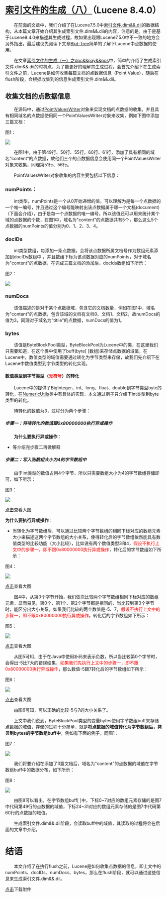 # [索引文件的生成（八）](https://www.amazingkoala.com.cn/Lucene/Index/)（Lucene 8.4.0）

&emsp;&emsp;在前面的文章中，我们介绍了在Lucene7.5.0中[索引文件.dim&&.dii](https://www.amazingkoala.com.cn/Lucene/suoyinwenjian/2019/0424/53.html)的数据结构，从本篇文章开始介绍其生成索引文件.dim&&.dii的内容，注意的是，由于是基于Lucene8.4.0来描述其生成过程，故如果出现跟Lucene7.5.0中不一致的地方会另外指出，最后建议先阅读下文章[Bkd-Tree](https://www.amazingkoala.com.cn/Lucene/gongjulei/2019/0422/52.html)简单的了解下Lucene中点数据的使用。

&emsp;&emsp;在文章[索引文件的生成（一）之doc&&pay&&pos](https://www.amazingkoala.com.cn/Lucene/Index/2019/1226/121.html)中，简单的介绍了生成索引文件.dim&&.dii的时机点，为了能更好的理解其生成过程，会首先介绍下在生成索引文件之前，Lucene是如何收集每篇文档的点数据信息（Point Value），随后在flush阶段，会根据收集到的信息生成索引文件.dim&&.dii。

## 收集文档的点数据信息

&emsp;&emsp;在源码中，通过[PointValuesWriter]()对象来实现文档的点数据的收集，并且具有相同域名的点数据使用同一个PointValuesWriter对象来收集，例如下图中添加三篇文档：

图1：

<img src="索引文件的生成（八）-image/1.png">

&emsp;&emsp;在图1中，由于第49行、50行、55行。60行、61行，添加了具有相同的域名“content”的点数据，故他们三个的点数据信息会使用同一个PointValuesWriter对象来收集，同理第51行、56行。

&emsp;&emsp;PointValuesWriter对象收集的内容主要包括以下信息：

### numPoints： 

&emsp;&emsp;int类型，numPoints是一个从0开始递增的值，可以理解为是每一个点数据的一个唯一编号，并且通过这个编号能映射出该点数据属于哪一个文档(document)（下面会介绍），由于是每一个点数据的唯一编号，所以该值还可以用来统计某个域的点数据的个数，在图1中，域名为"content"的点数据共有5个，那么这么5个点数据的numPoints的值分别为0、1、2、3、4。

### docIDs

&emsp;&emsp;int类型数组，每添加一条点数据，会将该点数据所属文档号作为数组元素添加到docIDs数组中 ，并且数组下标为该点数据对应的numPoints，对于域名为"content"的点数据，在完成三篇文档的添加后，docIds数组如下所示：

图2：

<img src="索引文件的生成（八）-image/2.png">

### numDocs

&emsp;&emsp;该值描述的是对于某个点数据域，包含它的文档数量，例如在图1中，域名为"content"的点数据，包含该域的文档有文档0、文档1、文档2，故numDocs的值为3，同理对于域名为"titile"的点数据，numDocs的值为1。

### bytes

&emsp;&emsp;该值是ByteBlockPool类型，ByteBlockPool为Lucene中的类，在这里我们只需要知道，在这个类中使用了buff(byte[ ]数组)来存储点数据的域值，在Lucene中，数值类型的域值需要通过转化为字节类型来存储，故我们先介绍下在Lucene中数值类型到字节类型的转化实现。

#### 数值类型到字节类型（<font color=Red>无符号</font>）的转化

&emsp;&emsp;Lucene中的提供了BigInteger、int、long、float、double到字节类型byte的转化，在[NumericUtils]()类中有具体的实现，本文通过例子只介绍下int类型到byte类型的转化。

&emsp;&emsp;待转化的数值为3，过程分为两个步骤：

##### 步骤一：将待转化的数值跟0x80000000执行异或操作

&emsp;&emsp;**为什么要执行异或操作**：

- 等介绍完步骤二再做解释

##### 步骤二：写入到数组大小为4的字节数组中

&emsp;&emsp;由于int类型的数值占用4个字节，所以只需要数组大小为4的字节数组存储即可，如下所示：

图3：

<img src="索引文件的生成（八）-image/3.png">

[点击]()查看大图

**为什么要执行异或操作**：

- 当转化为字节数组后，可以通过比较两个字节数组的相同下标对应的数组元素大小来描述这两个字节数组的大小关系，使得转化后的字节数组依然能具有数值类型的比较功能（大小比较），比如说有两个数值类型3和4，<font color=Red>假设不执行上文中的步骤一，即不跟0x80000000执行异或操作</font>，转化后的字节数组如下所示：

图4：

<img src="索引文件的生成（八）-image/4.png">

[点击]()查看大图

&emsp;&emsp;图4中，从第0个字节开始，我们依次比较两个字节数组相同下标对应的数组元素，显而易见，第0个、第1个、第2个字节都是相同的，当比较到第3个字节时，能区分出大小关系，如果我们比较的两个数值是-5、7，<font color=Red>假设不执行上文中的步骤一，即不跟0x80000000执行异或操作</font>，转化后的字节数组如下所示：

图5：

<img src="索引文件的生成（八）-image/5.png">

[点击]()查看大图

&emsp;&emsp;从图5可知，由于在Java中使用补码来表示负数，所以当比较第0个字节时，会得出-5比7大的错误结果，<font color=Red>如果我们先执行上文中的步骤一，即不跟0x80000000执行异或操作</font>，那么数值-5跟7转化后的字节数组如下所示：

图6：

<img src="索引文件的生成（八）-image/6.png">

[点击]()查看大图

&emsp;&emsp;由图6可知，可以正确的比较-5与7的大小关系了。

&emsp;&emsp;上文中我们说到，ByteBlockPool类型的变量bytes使用字节数组buff来存储点数据的域值，存储的过程十分简单，就是**将点数据的域值转化为字节数组后，拷贝到bytes的字节数组buff中**，例如有下面的例子，同图1：

图7：

<img src="索引文件的生成（八）-image/7.png">

&emsp;&emsp;我们将要介绍在添加了3篇文档后，域名为"content"的点数据的域值在字节数组buff中的数据分布，如下所示：

图8：

<img src="索引文件的生成（八）-image/8.png">

&emsp;&emsp;由图8可以看出，在字节数组buff[ ]中，下标0~7对应的数组元素存储的是图7中代码第49行的点数据的域值，下标24~31对应的数组元素存储的是图7中代码第60行的点数据的域值。

&emsp;&emsp;生成索引文件.dim&&.dii阶段，会读取buff中的域值，其读取的过程将会在后面的文章中介绍。

# 结语

&emsp;&emsp;本文介绍了在执行flush之前，Lucene是如何收集点数据的信息，即上文中的numPoints、docIDs、numDocs、bytes，那么在flush阶段，就可以通过这些信息来生成索引文件.dim&&.dii。

[点击](http://www.amazingkoala.com.cn/attachment/Lucene/Index/索引文件的生成/索引文件的生成（八）/索引文件的生成（八）.zip)下载附件